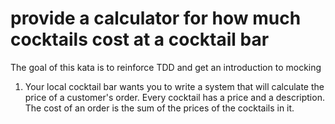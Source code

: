 # provide a calculator for how much cocktails cost at a cocktail bar

The goal of this kata is to reinforce TDD and get an introduction to mocking

1. Your local cocktail bar wants you to write a system that will calculate the price of a customer's order. Every cocktail
has a price and a description. The cost of an order is the sum of the prices of the cocktails in it.